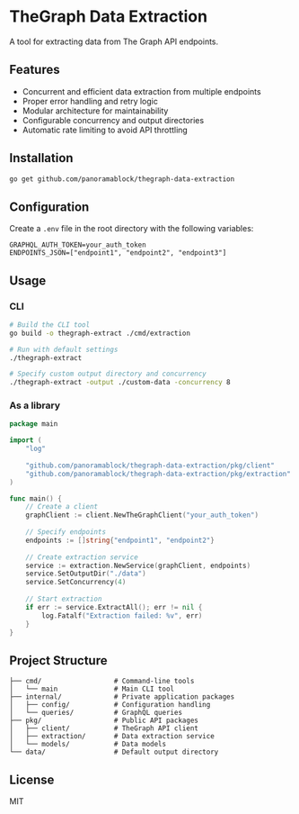 # TheGraph Data Extraction

A tool for extracting data from The Graph API endpoints.

## Features

- Concurrent and efficient data extraction from multiple endpoints
- Proper error handling and retry logic
- Modular architecture for maintainability
- Configurable concurrency and output directories
- Automatic rate limiting to avoid API throttling

## Installation

```bash
go get github.com/panoramablock/thegraph-data-extraction
```

## Configuration

Create a `.env` file in the root directory with the following variables:

```
GRAPHQL_AUTH_TOKEN=your_auth_token
ENDPOINTS_JSON=["endpoint1", "endpoint2", "endpoint3"]
```

## Usage

### CLI

```bash
# Build the CLI tool
go build -o thegraph-extract ./cmd/extraction

# Run with default settings
./thegraph-extract

# Specify custom output directory and concurrency
./thegraph-extract -output ./custom-data -concurrency 8
```

### As a library

```go
package main

import (
    "log"
    
    "github.com/panoramablock/thegraph-data-extraction/pkg/client"
    "github.com/panoramablock/thegraph-data-extraction/pkg/extraction"
)

func main() {
    // Create a client
    graphClient := client.NewTheGraphClient("your_auth_token")
    
    // Specify endpoints
    endpoints := []string{"endpoint1", "endpoint2"}
    
    // Create extraction service
    service := extraction.NewService(graphClient, endpoints)
    service.SetOutputDir("./data")
    service.SetConcurrency(4)
    
    // Start extraction
    if err := service.ExtractAll(); err != nil {
        log.Fatalf("Extraction failed: %v", err)
    }
}
```

## Project Structure

```
├── cmd/                  # Command-line tools
│   └── main              # Main CLI tool
├── internal/             # Private application packages
│   ├── config/           # Configuration handling
│   └── queries/          # GraphQL queries
├── pkg/                  # Public API packages
│   ├── client/           # TheGraph API client
│   ├── extraction/       # Data extraction service
│   └── models/           # Data models
└── data/                 # Default output directory
```

## License

MIT 